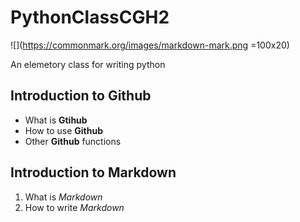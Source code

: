 # PythonClassCGH2
![](https://commonmark.org/images/markdown-mark.png =100x20)

An elemetory class for writing python

## Introduction to Github

- What is **Gtihub**
- How to use **Github**
- Other **Github** functions

## Introduction to Markdown

1. What is *Markdown*
2. How to write *Markdown*
